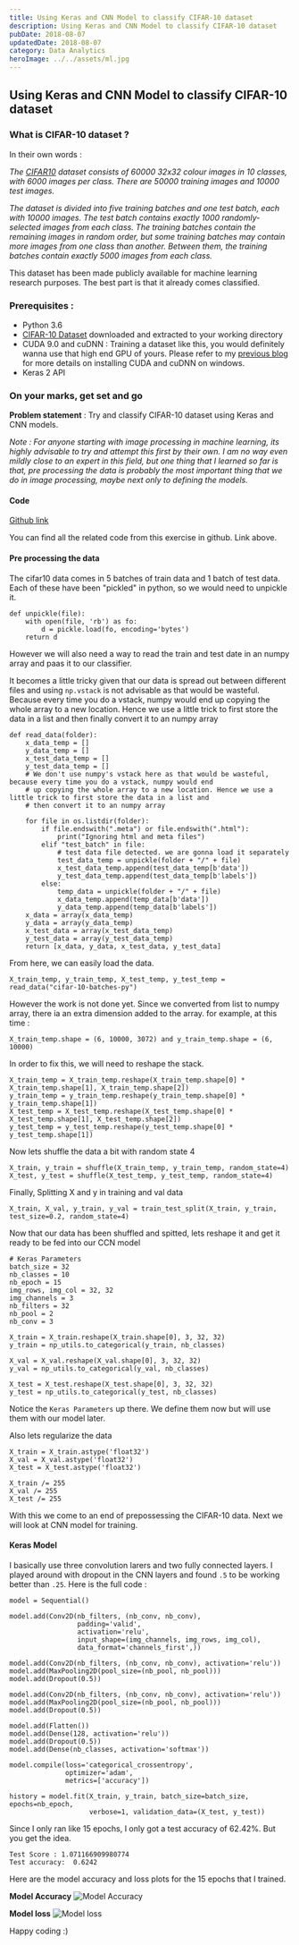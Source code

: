 ```yaml
---
title: Using Keras and CNN Model to classify CIFAR-10 dataset
description: Using Keras and CNN Model to classify CIFAR-10 dataset
pubDate: 2018-08-07
updatedDate: 2018-08-07
category: Data Analytics
heroImage: ../../assets/ml.jpg
---
```


## Using Keras and CNN Model to classify CIFAR-10 dataset

### What is CIFAR-10 dataset ?

In their own words :

*The [CIFAR10](https://www.cs.toronto.edu/~kriz/cifar.html) dataset consists of 60000 32x32 colour images in 10 classes, with 6000 images per class. There are 50000 training images and 10000 test images.* 

*The dataset is divided into five training batches and one test batch, each with 10000 images. The test batch contains exactly 1000 randomly-selected images from each class. The training batches contain the remaining images in random order, but some training batches may contain more images from one class than another. Between them, the training batches contain exactly 5000 images from each class.*

This dataset has been made publicly available for machine learning research purposes. The best part is that it already comes classified.

### Prerequisites :

* Python 3.6
* [CIFAR-10 Dataset](https://www.cs.toronto.edu/~kriz/cifar.html) downloaded and extracted to your working directory
* CUDA 9.0 and cuDNN : Training a dataset like this, you would definitely wanna use that high end GPU of yours. Please refer to my [previous blog](https://akshaysin.github.io/installing-cuda.html) for more details on installing CUDA and cuDNN on windows.
* Keras 2 API

### On your marks, get set and go 

**Problem statement** : Try and classify CIFAR-10 dataset using Keras and CNN models. 

*Note : For anyone starting with image processing in machine learning, its highly advisable to try and attempt this first by their own. I am no way even mildly close to an expert in this field, but one thing that I learned so far is that, pre processing the data is probably the most important thing that we do in image processing, maybe next only to defining the models.*

#### Code
[Github link](https://github.com/akshaysin/keras_with_cifar10)

You can find all the related code from this exercise in github. Link above.

#### Pre processing the data 

The cifar10 data comes in 5 batches of train data and 1 batch of test data. Each of these have been "pickled" in python, so we would need to unpickle it.

    def unpickle(file):
        with open(file, 'rb') as fo:
            d = pickle.load(fo, encoding='bytes')
        return d
 
However we will also need a way to read the train and test date in an numpy array and paas it to our classifier. 

It becomes a little tricky given that our data is spread out between different files and using `np.vstack` is not advisable as that would be wasteful. Because every time you do a vstack, numpy would end up copying the whole array to a new location. Hence we use a little trick to first store the data in a list and then finally convert it to an numpy array

    def read_data(folder):
        x_data_temp = []
        y_data_temp = []
        x_test_data_temp = []
        y_test_data_temp = []
        # We don't use numpy's vstack here as that would be wasteful, because every time you do a vstack, numpy would end
        # up copying the whole array to a new location. Hence we use a little trick to first store the data in a list and
        # then convert it to an numpy array
    
        for file in os.listdir(folder):
            if file.endswith(".meta") or file.endswith(".html"):
                print("Ignoring html and meta files")
            elif "test_batch" in file:
                # test data file detected. we are gonna load it separately
                test_data_temp = unpickle(folder + "/" + file)
                x_test_data_temp.append(test_data_temp[b'data'])
                y_test_data_temp.append(test_data_temp[b'labels'])
            else:
                temp_data = unpickle(folder + "/" + file)
                x_data_temp.append(temp_data[b'data'])
                y_data_temp.append(temp_data[b'labels'])
        x_data = array(x_data_temp)
        y_data = array(y_data_temp)
        x_test_data = array(x_test_data_temp)
        y_test_data = array(y_test_data_temp)
        return [x_data, y_data, x_test_data, y_test_data]
        
From here, we can easily load the data. 

    X_train_temp, y_train_temp, X_test_temp, y_test_temp = read_data("cifar-10-batches-py")

However the work is not done yet. Since we converted from list to numpy array, there ia an extra dimension added to the array. for example, at this time :

    X_train_temp.shape = (6, 10000, 3072) and y_train_temp.shape = (6, 10000)

In order to fix this, we will need to reshape the stack.

    X_train_temp = X_train_temp.reshape(X_train_temp.shape[0] * X_train_temp.shape[1], X_train_temp.shape[2])
    y_train_temp = y_train_temp.reshape(y_train_temp.shape[0] * y_train_temp.shape[1])
    X_test_temp = X_test_temp.reshape(X_test_temp.shape[0] * X_test_temp.shape[1], X_test_temp.shape[2])
    y_test_temp = y_test_temp.reshape(y_test_temp.shape[0] * y_test_temp.shape[1])

Now lets shuffle the data a bit with random state 4

    X_train, y_train = shuffle(X_train_temp, y_train_temp, random_state=4)
    X_test, y_test = shuffle(X_test_temp, y_test_temp, random_state=4)
    
Finally, Splitting X and y in training and val data

    X_train, X_val, y_train, y_val = train_test_split(X_train, y_train, test_size=0.2, random_state=4)

Now that our data has been shuffled and spitted,  lets reshape it and get it ready to be fed into our CCN model

    # Keras Parameters
    batch_size = 32
    nb_classes = 10
    nb_epoch = 15
    img_rows, img_col = 32, 32
    img_channels = 3
    nb_filters = 32
    nb_pool = 2
    nb_conv = 3
    
    X_train = X_train.reshape(X_train.shape[0], 3, 32, 32)
    y_train = np_utils.to_categorical(y_train, nb_classes)
    
    X_val = X_val.reshape(X_val.shape[0], 3, 32, 32)
    y_val = np_utils.to_categorical(y_val, nb_classes)
    
    X_test = X_test.reshape(X_test.shape[0], 3, 32, 32)
    y_test = np_utils.to_categorical(y_test, nb_classes) 
    
Notice the `Keras Parameters` up there. We define them now but will use them with our model later.

Also lets regularize the data 

    X_train = X_train.astype('float32')
    X_val = X_val.astype('float32')
    X_test = X_test.astype('float32')
    
    X_train /= 255
    X_val /= 255
    X_test /= 255
    
With this we come to an end of prepossessing the CIFAR-10 data. Next we will look at CNN model for training.

#### Keras Model

I basically use three convolution larers and two fully connected layers. I played around with dropout in the CNN layers and found `.5` to be working better than `.25`. Here is the full code :

    model = Sequential()
    
    model.add(Conv2D(nb_filters, (nb_conv, nb_conv),
                     padding='valid',
                     activation='relu',
                     input_shape=(img_channels, img_rows, img_col),
                     data_format='channels_first',))
    
    model.add(Conv2D(nb_filters, (nb_conv, nb_conv), activation='relu'))
    model.add(MaxPooling2D(pool_size=(nb_pool, nb_pool)))
    model.add(Dropout(0.5))
    
    model.add(Conv2D(nb_filters, (nb_conv, nb_conv), activation='relu'))
    model.add(MaxPooling2D(pool_size=(nb_pool, nb_pool)))
    model.add(Dropout(0.5))
    
    model.add(Flatten())
    model.add(Dense(128, activation='relu'))
    model.add(Dropout(0.5))
    model.add(Dense(nb_classes, activation='softmax'))
    
    model.compile(loss='categorical_crossentropy',
                  optimizer='adam',
                  metrics=['accuracy'])
    
    history = model.fit(X_train, y_train, batch_size=batch_size, epochs=nb_epoch,
                        verbose=1, validation_data=(X_test, y_test))
                        
Since I only ran like 15 epochs, I only got a test accuracy of 62.42%. But you get the idea. 

    Test Score : 1.071166909980774
    Test accuracy:  0.6242
    
Here are the model accuracy and loss plots for the 15 epochs that I trained. 

**Model Accuracy**
![Model Accuracy](../../assets/cifar10_model_accuracy.jpg)

**Model loss**
![Model loss](../../assets/cifar10_model_loss.jpg)

Happy coding :)